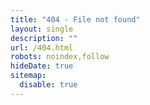```yaml
---
title: "404 - File not found"
layout: single
description: ""
url: /404.html
robots: noindex,follow
hideDate: true
sitemap:
  disable: true
---
```

